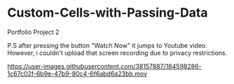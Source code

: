 # Custom-Cells-with-Passing-Data
Portfolio Project 2

P.S after pressing the button "Watch Now" it jumps to Youtube video. However, i couldn't upload that screen recording due to privacy restrictions. 

https://user-images.githubusercontent.com/38157887/184598286-1c67c02f-6b9e-47b9-80c4-6f6abd6a23bb.mov


